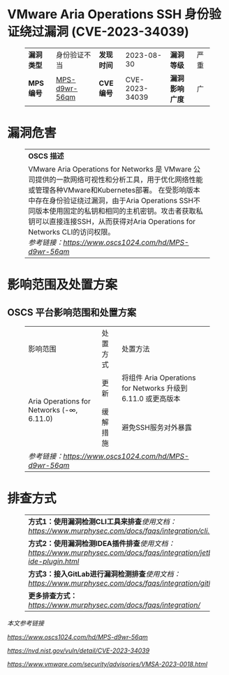 # VMware Aria Operations SSH 身份验证绕过漏洞 (CVE-2023-34039)
<figure class="wp-block-table">
    <table>
        <tbody>
        <tr>
            <td><strong>漏洞类型</strong></td>
            <td>身份验证不当</td>
            <td><strong>发现时间</strong></td>
            <td>2023-08-30</td>
            <td><strong>漏洞等级</strong></td>
            <td>严重</td>
        </tr>
        <tr>
            <td><strong>MPS编号</strong></td>
            <td><a href="https://www.oscs1024.com/hd/MPS-d9wr-56qm">MPS-d9wr-56qm</a></td>
            <td><strong>CVE编号</strong></td>
            <td>CVE-2023-34039</td>
            <td><strong>漏洞影响广度</strong></td>
            <td>广</td>
        </tr>
        </tbody>
    </table>
</figure>


<h1 class="wp-block-heading">漏洞危害</h1>
<figure class="wp-block-table">
    <table>
        <tbody>
        <tr>
            <td><strong>OSCS 描述</strong></td>
        </tr>
        <tr>
            <td>VMware Aria Operations for Networks 是 VMware 公司提供的一款网络可视性和分析工具，用于优化网络性能或管理各种VMware和Kubernetes部署。
在受影响版本中存在身份验证绕过漏洞，由于Aria Operations SSH不同版本使用固定的私钥和相同的主机密钥。攻击者获取私钥可以直接连接SSH，从而获得对Aria Operations for Networks CLI的访问权限。<br><em>参考链接：<a
                    href="https://www.oscs1024.com/hd/MPS-d9wr-56qm">https://www.oscs1024.com/hd/MPS-d9wr-56qm</a></em>
            </td>
        </tr>
        </tbody>
    </table>
</figure>


<h1 class="wp-block-heading">影响范围及处置方案</h1>
<h2 class="wp-block-heading"><strong>OSCS</strong> <strong>平台影响范围和处置方案</strong></h2>
<figure class="wp-block-table alignleft">
    <table>
        <tbody>
        <tr>
            <td>影响范围</td>
            <td>处置方式</td>
            <td>处置方法</td>
        </tr>
        <tr><td rowspan="2">Aria Operations for Networks (-∞, 6.11.0)</td><td>更新</td><td>将组件 Aria Operations for Networks 升级到 6.11.0 或更高版本</td></tr><tr><td>缓解措施</td><td>避免SSH服务对外暴露</td></tr>
        <tr>
            <td colspan="3"><em>参考链接：</em><em><a
                    href="https://www.oscs1024.com/hd/MPS-d9wr-56qm">https://www.oscs1024.com/hd/MPS-d9wr-56qm</a></em></td>
        </tr>
        </tbody>
    </table>
</figure>


<h1 class="wp-block-heading">排查方式</h1>
<figure class="wp-block-table">
    <table>
        <tbody>
        <tr>
            <td><strong>方式1：使用漏洞检测CLI工具来排查</strong><em>使用文档：<a
                    href="https://www.murphysec.com/docs/faqs/integration/cli.html">https://www.murphysec.com/docs/faqs/integration/cli.html</a></em>
            </td>
        </tr>
        <tr>
            <td><strong>方式2：使用漏洞检测IDEA插件排查</strong><em>使用文档：<a
                    href="https://www.murphysec.com/docs/faqs/integration/jetbrains-ide-plugin.html">https://www.murphysec.com/docs/faqs/integration/jetbrains-ide-plugin.html</a></em>
            </td>
        </tr>
        <tr>
            <td><strong>方式3：接入GitLab进行漏洞检测排查</strong><em>使用文档：<a
                    href="https://www.murphysec.com/docs/faqs/integration/gitlab.html">https://www.murphysec.com/docs/faqs/integration/gitlab.html</a></em>
            </td>
        </tr>
        <tr>
            <td><strong>更多排查方式：</strong><em><a
                    href="https://www.murphysec.com/docs/faqs/integration/">https://www.murphysec.com/docs/faqs/integration/</a></em>
            </td>
        </tr>
        </tbody>
    </table>
</figure>


<p><em>本文参考链接</em></p>
<p><em><a href="https://www.oscs1024.com/hd/MPS-d9wr-56qm">https://www.oscs1024.com/hd/MPS-d9wr-56qm</a></em></p><p><em><a href="https://nvd.nist.gov/vuln/detail/CVE-2023-34039">https://nvd.nist.gov/vuln/detail/CVE-2023-34039</a></em></p><p><em><a href="https://www.vmware.com/security/advisories/VMSA-2023-0018.html">https://www.vmware.com/security/advisories/VMSA-2023-0018.html</a></em></p>
